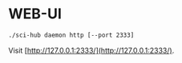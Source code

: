 # WEB-UI

```bash
./sci-hub daemon http [--port 2333]
```

Visit [http://127.0.0.1:2333/](http://127.0.0.1:2333/).
